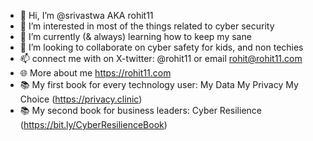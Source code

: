 - 👋 Hi, I’m @srivastwa AKA rohit11
- 👀 I’m interested in most of the things related to cyber security
- 🌱 I’m currently (& always) learning how to keep my sane
- 💞️ I’m looking to collaborate on cyber safety for kids, and non techies
- 📫 connect me with on X-twitter: @rohit11 or email rohit@rohit11.com 
- 🌐 More about me https://rohit11.com
- 📚 My first book for every technology user: My Data My Privacy My Choice (https://privacy.clinic)
- 📚 My second book for business leaders: Cyber Resilience (https://bit.ly/CyberResilienceBook)

<!---
srivastwa/srivastwa is a ✨ special ✨ repository because its `README.md` (this file) appears on your GitHub profile.
You can click the Preview link to take a look at your changes.
--->
